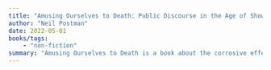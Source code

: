 ```yaml
---
title: "Amusing Ourselves to Death: Public Discourse in the Age of Show Business"
author: "Neil Postman"
date: 2022-05-01
books/tags:
    - "non-fiction"
summary: "Amusing Ourselves to Death is a book about the corrosive effects of television on our politics and public discourse. Now, with television joined by more sophisticated electronic media—from the Internet to cell phones to DVDs— it's more relavent than ever."
---
```

